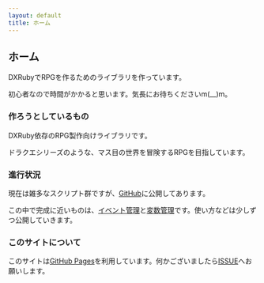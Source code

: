 ```yaml
---
layout: default
title: ホーム
---
```


ホーム
------

DXRubyでRPGを作るためのライブラリを作っています。

初心者なので時間がかかると思います。気長にお待ちくださいm(__)m。

### 作ろうとしているもの

DXRuby依存のRPG製作向けライブラリです。

ドラクエシリーズのような、マス目の世界を冒険するRPGを目指しています。

### 進行状況

現在は雑多なスクリプト群ですが、[GitHub](http://github.com/rpgp1/tool "GitHubにジャンプします")に公開してあります。

この中で完成に近いものは、[イベント管理](https://github.com/RPGP1/Tool/blob/master/i386-msvcrt/RPG/1/event.rb)と[変数管理](https://github.com/RPGP1/Tool/blob/master/i386-msvcrt/RPG/1/variable.rb)です。使い方などは少しずつ公開していきます。

### このサイトについて

このサイトは[GitHub Pages](http://pages.github.com/)を利用しています。何かございましたら[ISSUE](https://github.com/RPGP1/rpgp1.github.io/issues)へお願いします。
